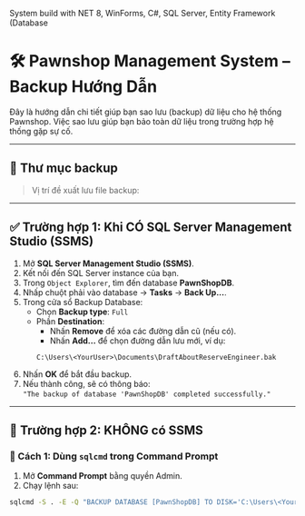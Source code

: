 
System build with NET 8, WinForms, C#, SQL Server, Entity Framework (Database

# 🛠️ Pawnshop Management System – Backup Hướng Dẫn

Đây là hướng dẫn chi tiết giúp bạn sao lưu (backup) dữ liệu cho hệ thống Pawnshop. Việc sao lưu giúp bạn bảo toàn dữ liệu trong trường hợp hệ thống gặp sự cố.

---

## 📂 Thư mục backup
> Vị trí đề xuất lưu file backup:
---

## ✅ Trường hợp 1: Khi CÓ SQL Server Management Studio (SSMS)

1. Mở **SQL Server Management Studio (SSMS)**.
2. Kết nối đến SQL Server instance của bạn.
3. Trong `Object Explorer`, tìm đến database **PawnShopDB**.
4. Nhấp chuột phải vào database → **Tasks** → **Back Up...**.
5. Trong cửa sổ Backup Database:
    - Chọn **Backup type**: `Full`
    - Phần **Destination**:
        - Nhấn **Remove** để xóa các đường dẫn cũ (nếu có).
        - Nhấn **Add...** để chọn đường dẫn lưu mới, ví dụ:
        ```
        C:\Users\<YourUser>\Documents\DraftAboutReserveEngineer.bak
        ```
6. Nhấn **OK** để bắt đầu backup.
7. Nếu thành công, sẽ có thông báo:  
   `"The backup of database 'PawnShopDB' completed successfully."`

---

## 🚫 Trường hợp 2: KHÔNG có SSMS

### 🧩 Cách 1: Dùng `sqlcmd` trong Command Prompt

1. Mở **Command Prompt** bằng quyền Admin.
2. Chạy lệnh sau:

```bash
sqlcmd -S . -E -Q "BACKUP DATABASE [PawnShopDB] TO DISK='C:\Users\<YourUser>\Documents\DraftAboutReserveEngineer.bak'"
